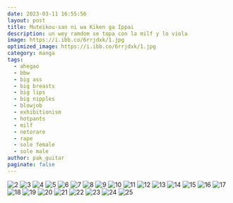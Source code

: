 ```yaml
---
date: 2023-03-11 16:55:56
layout: post
title: Muteikou-san ni wa Kiken ga Ippai
description: un wey ramdom se topa con la milf y lo viola
image: https://i.ibb.co/6rrjdxk/1.jpg
optimized_image: https://i.ibb.co/6rrjdxk/1.jpg
category: manga
tags:
  - ahegao
  - bbw
  - big ass
  - big breasts
  - big lips
  - big nipples
  - blowjob
  - exhibitionism
  - hotpants
  - milf
  - netorare
  - rape
  - sole female
  - sole male
author: pak_guitar
paginate: false
---
```

<img src="https://i.ibb.co/QPLpY4N/2.jpg" alt="2" border="0">
<img src="https://i.ibb.co/CW8Cp8j/3.jpg" alt="3" border="0">
<img src="https://i.ibb.co/MRjXyfw/4.jpg" alt="4" border="0">
<img src="https://i.ibb.co/4gSMyqq/5.jpg" alt="5" border="0">
<img src="https://i.ibb.co/s5tW3PH/6.jpg" alt="6" border="0">
<img src="https://i.ibb.co/jGQQ8Jn/7.jpg" alt="7" border="0">
<img src="https://i.ibb.co/y6rtx3v/8.jpg" alt="8" border="0">
<img src="https://i.ibb.co/vhzPSjR/9.jpg" alt="9" border="0">
<img src="https://i.ibb.co/0Cc7xjX/10.jpg" alt="10" border="0">
<img src="https://i.ibb.co/RS6bckY/11.jpg" alt="11" border="0">
<img src="https://i.ibb.co/bQzJ9PG/12.jpg" alt="12" border="0">
<img src="https://i.ibb.co/82Brm3c/13.jpg" alt="13" border="0">
<img src="https://i.ibb.co/dcZ6gmD/14.jpg" alt="14" border="0">
<img src="https://i.ibb.co/Rbt7TMR/15.jpg" alt="15" border="0">
<img src="https://i.ibb.co/xgYDFxp/16.jpg" alt="16" border="0">
<img src="https://i.ibb.co/Fn6gs7t/17.jpg" alt="17" border="0">
<img src="https://i.ibb.co/8jHhZHM/18.jpg" alt="18" border="0">
<img src="https://i.ibb.co/bBMqnMj/19.jpg" alt="19" border="0">
<img src="https://i.ibb.co/4FY0TCj/20.jpg" alt="20" border="0">
<img src="https://i.ibb.co/XtFMqdx/21.jpg" alt="21" border="0">
<img src="https://i.ibb.co/WDz8QjH/22.jpg" alt="22" border="0">
<img src="https://i.ibb.co/jHJsDs9/23.jpg" alt="23" border="0">
<img src="https://i.ibb.co/7J6VZnG/24.jpg" alt="24" border="0">
<img src="https://i.ibb.co/gRJ2Cmd/25.jpg" alt="25" border="0">